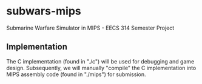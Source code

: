 subwars-mips
============

Submarine Warfare Simulator in MIPS - EECS 314 Semester Project

Implementation
--------------

The C implementation (found in "./c") will be used for debugging and game design.
Subsequently, we will manually "compile" the C implementation into MIPS assembly code (found in "./mips") for submission.
